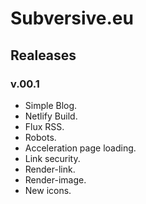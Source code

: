 # Subversive.eu

## Realeases

### v.00.1

- Simple Blog.
- Netlify Build.
- Flux RSS.
- Robots.
- Acceleration page loading.
- Link security.
- Render-link.
- Render-image.
- New icons.